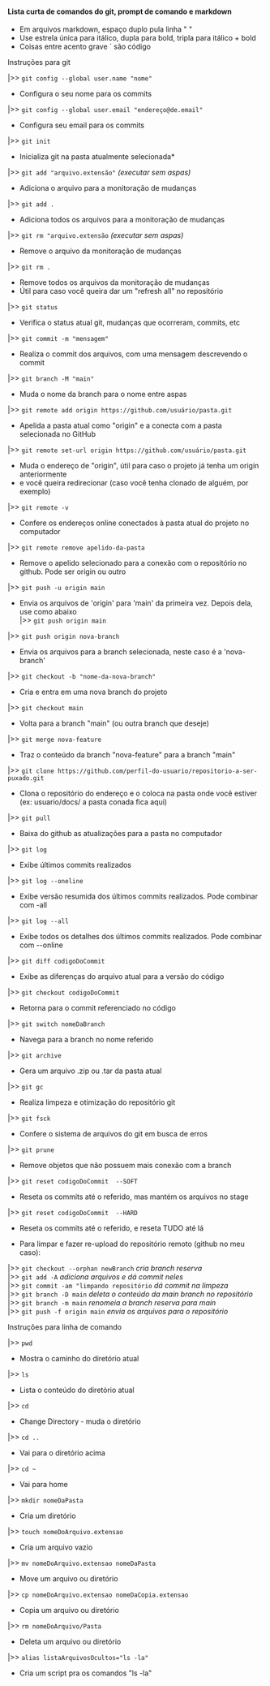   
#### Lista curta de comandos do git, prompt de comando e markdown
  
*   Em arquivos markdown, espaço duplo pula linha "  "  
*   Use estrela única para itálico, dupla para bold, tripla para itálico + bold  
*   Coisas entre acento grave ` são código  
  
Instruções para git  

|>> `git config --global user.name "nome"`  
*   Configura o seu nome para os commits

|>> `git config --global user.email "endereço@de.email"`  
*   Configura seu email para os commits

|>>  `git init`  
*   Inicializa git na pasta atualmente selecionada*  

|>>  `git add "arquivo.extensão"` *(executar sem aspas)*  
*   Adiciona o arquivo para a monitoração de mudanças  

|>>  `git add .`  
*   Adiciona todos os arquivos para a monitoração de mudanças  

|>> `git rm "arquivo.extensão` *(executar sem aspas)*  
*   Remove o arquivo da monitoração de mudanças  

|>> `git rm .`  
*   Remove todos os arquivos da monitoração de mudanças  
*   Útil para caso você queira dar um "refresh all" no repositório  

|>>  `git status`  
*   Verifica o status atual git, mudanças que ocorreram, commits, etc  

|>>  `git commit -m "mensagem"`  
*   Realiza o commit dos arquivos, com uma mensagem descrevendo o commit  

|>>  `git branch -M "main"`  
*   Muda o nome da branch para o nome entre aspas  

|>>  `git remote add origin https://github.com/usuário/pasta.git`  
*   Apelida a pasta atual como "origin" e a conecta com a pasta selecionada no GitHub  

|>> `git remote set-url origin https://github.com/usuário/pasta.git` 
*   Muda o endereço de "origin", útil para caso o projeto já tenha um origin anteriormente  
*   e você queira redirecionar (caso você tenha clonado de alguém, por exemplo)  

|>> `git remote -v`  
*   Confere os endereços online conectados à pasta atual do projeto no computador  

|>> `git remote remove apelido-da-pasta`  
*   Remove o apelido selecionado para a conexão com o repositório no github. Pode ser origin ou outro

|>>  `git push -u origin main`  
*   Envia os arquivos de 'origin' para 'main' da primeira vez. Depois dela, use como abaixo  
|>>  `git push origin main`  

|>> `git push origin nova-branch`  
*   Envia os arquivos para a branch selecionada, neste caso é a 'nova-branch'  

|>> `git checkout -b "nome-da-nova-branch"`  
*   Cria e entra em uma nova branch do projeto  

|>> `git checkout main`  
*   Volta para a branch "main" (ou outra branch que deseje)  

|>> `git merge nova-feature`  
*   Traz o conteúdo da branch "nova-feature" para a branch "main"  

|>> `git clone https://github.com/perfil-do-usuario/repositorio-a-ser-puxado.git`  
*   Clona o repositório do endereço e o coloca na pasta onde você estiver (ex: usuario/docs/ a pasta conada fica aqui)  

|>> `git pull`  
*   Baixa do github as atualizações para a pasta no computador  
  
|>> `git log`  
*   Exibe últimos commits realizados  
  
|>> `git log --oneline`  
*   Exibe versão resumida dos últimos commits realizados. Pode combinar com -all  
  
|>> `git log --all`  
*   Exibe todos os detalhes dos últimos commits realizados. Pode combinar com --online  
  
|>> `git diff codigoDoCommit`  
*   Exibe as diferenças do arquivo atual para a versão do código  
  
|>> `git checkout codigoDoCommit`  
*   Retorna para o commit referenciado no código  
  
|>> `git switch nomeDaBranch`  
*   Navega para a branch no nome referido  
  
|>> `git archive`  
*   Gera um arquivo .zip ou .tar da pasta atual  

|>> `git gc`  
*   Realiza limpeza e otimização do repositório git  

|>> `git fsck`  
*   Confere o sistema de arquivos do git em busca de erros  
  
|>> `git prune`  
*   Remove objetos que não possuem mais conexão com a branch  
  
|>> `git reset codigoDoCommit  --SOFT`  
*   Reseta os commits até o referido, mas mantém os arquivos no stage   
  
|>> `git reset codigoDoCommit  --HARD`  
*   Reseta os commits até o referido, e reseta TUDO até lá  

* Para limpar e fazer re-upload do repositório remoto (github no meu caso):  

|>> `git checkout --orphan newBranch` *cria branch reserva*  
|>> `git add -A` *adiciona arquivos e dá commit neles*  
|>> `git commit -am "limpando repositório` *dá commit na limpeza*  
|>> `git branch -D main` *deleta o conteúdo da main branch no repositório*  
|>> `git branch -m main` *renomeia a branch reserva para main*  
|>> `git push -f origin main` *envia os arquivos para o repositório*  
  
Instruções para linha de comando  
  
|>> `pwd`  
*   Mostra o caminho do diretório atual  
  
|>> `ls`  
*   Lista o conteúdo do diretório atual  
  
|>> `cd`  
*   Change Directory - muda o diretório  
  
|>> `cd ..`  
*   Vai para o diretório acima  
  
|>> `cd ~`  
*   Vai para home  
  
|>> `mkdir nomeDaPasta`  
*   Cria um diretório  
  
|>> `touch nomeDoArquivo.extensao`  
*   Cria um arquivo vazio  
  
|>> `mv nomeDoArquivo.extensao nomeDaPasta`  
*   Move um arquivo ou diretório  
  
|>> `cp nomeDoArquivo.extensao nomeDaCopia.extensao`  
*   Copia um arquivo ou diretório  
  
|>> `rm nomeDoArquivo/Pasta`  
*   Deleta um arquivo ou diretório  
  
|>> `alias listaArquivosOcultos="ls -la"`  
*   Cria um script pra os comandos "ls -la"  
